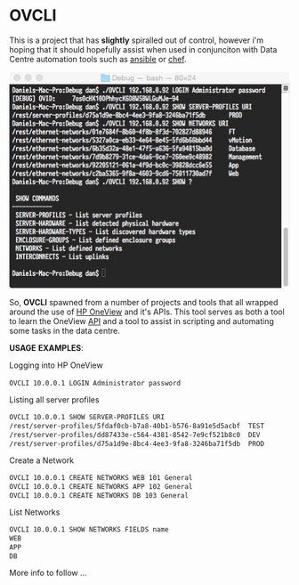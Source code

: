 # OVCLI
This is a project that has **slightly** spiralled out of control, however i'm hoping that it should hopefully assist when used in conjunciton with Data Centre automation tools such as [ansible](http://www.ansible.com) or [chef](https://www.chef.io). 

![a](https://raw.githubusercontent.com/thebsdbox/OVCLI/master/OVCLI.jpg "OVCLI example")

So, **OVCLI** spawned from a number of projects and tools that all wrapped around the use of [HP OneView](http://www.hp.com/go/oneview) and it's APIs. This tool serves as both a tool to learn the OneView [API](http://h17007.www1.hp.com/docs/enterprise/servers/oneview1.2/cic-api/en/api-docs/current/index.html) and a tool to assist in scripting and automating some tasks in the data centre. 

**USAGE** **EXAMPLES**:

Logging into HP OneView

`OVCLI 10.0.0.1 LOGIN Administrator password`

Listing all server profiles
```
OVCLI 10.0.0.1 SHOW SERVER-PROFILES URI
/rest/server-profiles/5fdaf0cb-b7a8-40b1-b576-8a91e5d5acbf  TEST
/rest/server-profiles/dd87433e-c564-4381-8542-7e9cf521b8c0  DEV
/rest/server-profiles/d75a1d9e-8bc4-4ee3-9fa8-3246ba71f5db  PROD
```
Create a Network

```
OVCLI 10.0.0.1 CREATE NETWORKS WEB 101 General
OVCLI 10.0.0.1 CREATE NETWORKS APP 102 General
OVCLI 10.0.0.1 CREATE NETWORKS DB 103 General
```

List Networks
```
OVCLI 10.0.0.1 SHOW NETWORKS FIELDS name
WEB
APP
DB
```


More info to follow
...